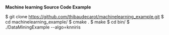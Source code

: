 **Machine learning Source Code Example**

$ git clone https://github.com/thibaudecarot/machinelearning_example.git
$ cd machinelearning_example/
$ cmake .
$ make
$ cd bin/
$ ./DataMiningExample --algo=knniris